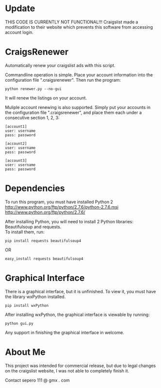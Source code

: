 Update
======
THIS CODE IS CURRENTLY NOT FUNCTIONAL!!!
Craigslist made a modification to their website which prevents this software from accessing account login.


CraigsRenewer
=============

Automatically renew your craigslist ads with this script.

Commandline operation is simple. Place your account information into the configuration file ".craigsrenewer". Then run the program:

    python renewer.py --no-gui

It will renew the listings on your account.

Muliple account renewing is also supported. Simply put your accounts in the configuration file ".craigsrenewer", and place them each under a consecutive section 1, 2, 3:

    [account1]
    user: username
    pass: password
    
    [account2]
    user: username
    pass: password
    
    [account3]
    user: username
    pass: password


Dependencies
============

To run this program, you must have installed Python 2 http://www.python.org/ftp/python/2.7.6/python-2.7.6.msi  
http://www.python.org/ftp/python/2.7.6/

After installing Python, you will need to install 2 Python libraries: Beautifulsoup and requests.  
To install them, run:

    pip install requests beautifulsoup4

OR

    easy_install requests beautifulsoup4


Graphical Interface
===================

There is a graphical interface, but it is unfinished. To view it, you must have the library wxPython installed.

    pip install wxPython

After installing wxPython, the graphical interface is viewable by running:

    python gui.py


Any support in finishing the graphical interface in welcome.



About Me
========

This project was intended for commercial release, but due to legal changes on the craigslist website, I was not able to completely finish it.

Contact sepero 111 @ gmx . com
